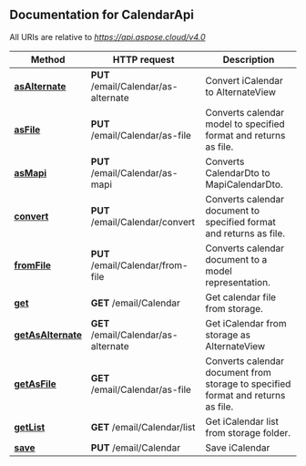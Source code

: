 

## Documentation for CalendarApi

All URIs are relative to *https://api.aspose.cloud/v4.0*

Method | HTTP request | Description
------ | ------------ | -----------
 [**asAlternate**](CalendarApi.md#asAlternate) | **PUT** /email/Calendar/as-alternate | Convert iCalendar to AlternateView             
 [**asFile**](CalendarApi.md#asFile) | **PUT** /email/Calendar/as-file | Converts calendar model to specified format and returns as file.             
 [**asMapi**](CalendarApi.md#asMapi) | **PUT** /email/Calendar/as-mapi | Converts CalendarDto to MapiCalendarDto.             
 [**convert**](CalendarApi.md#convert) | **PUT** /email/Calendar/convert | Converts calendar document to specified format and returns as file.             
 [**fromFile**](CalendarApi.md#fromFile) | **PUT** /email/Calendar/from-file | Converts calendar document to a model representation.             
 [**get**](CalendarApi.md#get) | **GET** /email/Calendar | Get calendar file from storage.             
 [**getAsAlternate**](CalendarApi.md#getAsAlternate) | **GET** /email/Calendar/as-alternate | Get iCalendar from storage as AlternateView             
 [**getAsFile**](CalendarApi.md#getAsFile) | **GET** /email/Calendar/as-file | Converts calendar document from storage to specified format and returns as file.             
 [**getList**](CalendarApi.md#getList) | **GET** /email/Calendar/list | Get iCalendar list from storage folder.             
 [**save**](CalendarApi.md#save) | **PUT** /email/Calendar | Save iCalendar             


    
